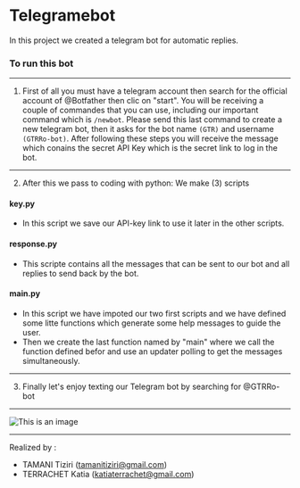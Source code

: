 #  Telegramebot 

In this project we created a telegram bot for automatic replies.
### To run this bot
----
1. First of all you must have a telegram account then search for the official account of @Botfather then clic on "start".
You will be receiving a couple of commandes that you can use, including our important command which is `/newbot`.
Please send this last command to create a new telegram bot, then it asks for the bot name `(GTR)` and username `(GTRRo-bot)`.
After following these steps you will receive the message which conains the secret API Key which is the secret link to log in the bot.
----
2. After this we pass to coding with python:
  We make (3) scripts 
  #### key.py
   + In this script we save our API-key link to use it later in the other scripts.
  ####  response.py
   + This scripte contains all the messages that can be sent to our bot and all replies to send back by the bot.
  #### main.py
   + In this script we have impoted our two first scripts and we have defined some litte functions which generate some help messages to guide the user.
   + Then we create the last function named by "main" where we call the function defined befor and use an updater polling to get the messages simultaneously.
----
  3. Finally let's enjoy texting our Telegram bot by searching for @GTRRo-bot
----
![This is an image](https://i.ibb.co/1Lw0pqH/conv1.jpg)

----

Realized by : 

- TAMANI Tiziri (tamanitiziri@gmail.com)
- TERRACHET Katia (katiaterrachet@gmail.com)
